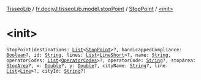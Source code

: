 [TisseoLib](../../index.md) / [fr.docjyJ.tisseoLib.model.stopPoint](../index.md) / [StopPoint](index.md) / [&lt;init&gt;](./-init-.md)

# &lt;init&gt;

`StopPoint(destinations: `[`List`](https://kotlinlang.org/api/latest/jvm/stdlib/kotlin.collections/-list/index.html)`<`[`StopPoint`](index.md)`>?, handicappedCompliance: `[`Boolean`](https://kotlinlang.org/api/latest/jvm/stdlib/kotlin/-boolean/index.html)`?, id: `[`String`](https://kotlinlang.org/api/latest/jvm/stdlib/kotlin/-string/index.html)`, lines: `[`List`](https://kotlinlang.org/api/latest/jvm/stdlib/kotlin.collections/-list/index.html)`<`[`LineShort`](../-line-short/index.md)`>?, name: `[`String`](https://kotlinlang.org/api/latest/jvm/stdlib/kotlin/-string/index.html)`, operatorCodes: `[`List`](https://kotlinlang.org/api/latest/jvm/stdlib/kotlin.collections/-list/index.html)`<`[`OperatorCodes`](../-operator-codes/index.md)`>?, operatorCode: `[`String`](https://kotlinlang.org/api/latest/jvm/stdlib/kotlin/-string/index.html)`?, stopArea: `[`StopArea`](../../fr.docjy-j.tisseo-lib.model.stop-area/-stop-area/index.md)`?, x: `[`Double`](https://kotlinlang.org/api/latest/jvm/stdlib/kotlin/-double/index.html)`?, y: `[`Double`](https://kotlinlang.org/api/latest/jvm/stdlib/kotlin/-double/index.html)`?, cityName: `[`String`](https://kotlinlang.org/api/latest/jvm/stdlib/kotlin/-string/index.html)`?, line: `[`List`](https://kotlinlang.org/api/latest/jvm/stdlib/kotlin.collections/-list/index.html)`<`[`Line`](../../fr.docjy-j.tisseo-lib.model.line/-line/index.md)`>?, cityId: `[`String`](https://kotlinlang.org/api/latest/jvm/stdlib/kotlin/-string/index.html)`?)`